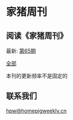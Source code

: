 # 家猪周刊

## 阅读《家猪周刊》

最新: [第65期](HPW/65/)

[全部](HPW/)

本刊的更新频率不是固定的

## 联系我们

<hpw@homepigweekly.cn>

